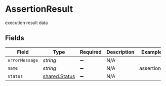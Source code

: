 # AssertionResult

execution result data


## Fields

| Field                                                 | Type                                                  | Required                                              | Description                                           | Example                                               |
| ----------------------------------------------------- | ----------------------------------------------------- | ----------------------------------------------------- | ----------------------------------------------------- | ----------------------------------------------------- |
| `errorMessage`                                        | *string*                                              | :heavy_minus_sign:                                    | N/A                                                   |                                                       |
| `name`                                                | *string*                                              | :heavy_minus_sign:                                    | N/A                                                   | assertion1                                            |
| `status`                                              | [shared.Status](../../../sdk/models/shared/status.md) | :heavy_minus_sign:                                    | N/A                                                   |                                                       |